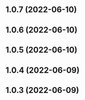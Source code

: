## 1.0.7 (2022-06-10)




## 1.0.6 (2022-06-10)




## 1.0.5 (2022-06-10)




## 1.0.4 (2022-06-09)




## 1.0.3 (2022-06-09)




